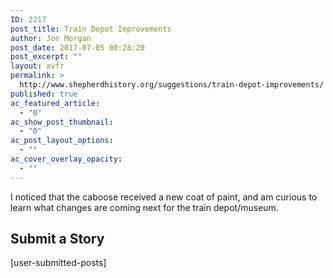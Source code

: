 ```yaml
---
ID: 2217
post_title: Train Depot Improvements
author: Jon Morgan
post_date: 2017-07-05 00:28:20
post_excerpt: ""
layout: avfr
permalink: >
  http://www.shepherdhistory.org/suggestions/train-depot-improvements/
published: true
ac_featured_article:
  - "0"
ac_show_post_thumbnail:
  - "0"
ac_post_layout_options:
  - ""
ac_cover_overlay_opacity:
  - ""
---
```

I noticed that the caboose received a new coat of paint, and am curious to learn what changes are coming next for the train depot/museum.
<h2>Submit a Story</h2>
[user-submitted-posts]